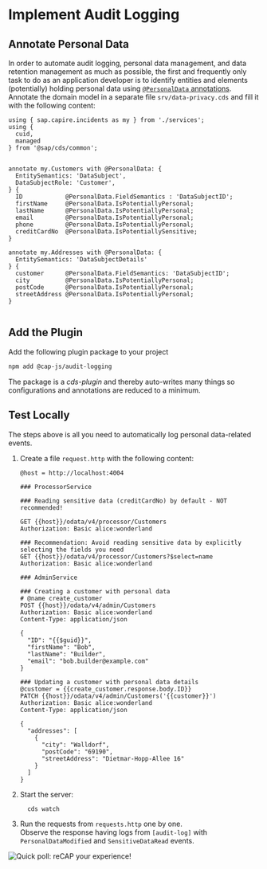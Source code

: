 # Implement Audit Logging

## Annotate Personal Data

In order to automate audit logging, personal data management, and data retention management as much as possible, the first and frequently only task to do as an application developer is to identify entities and elements (potentially) holding personal data using [`@PersonalData` annotations](https://cap.cloud.sap/docs/guides/data-privacy/annotations).
<br/>
Annotate the domain model in a separate file `srv/data-privacy.cds` and fill it with the following content:

```cds
using { sap.capire.incidents as my } from './services';
using {
  cuid,
  managed
} from '@sap/cds/common';


annotate my.Customers with @PersonalData: {
  EntitySemantics: 'DataSubject',
  DataSubjectRole: 'Customer',
} {
  ID            @PersonalData.FieldSemantics : 'DataSubjectID';
  firstName     @PersonalData.IsPotentiallyPersonal;
  lastName      @PersonalData.IsPotentiallyPersonal;
  email         @PersonalData.IsPotentiallyPersonal;
  phone         @PersonalData.IsPotentiallyPersonal;
  creditCardNo  @PersonalData.IsPotentiallySensitive;
}

annotate my.Addresses with @PersonalData: {
  EntitySemantics: 'DataSubjectDetails'
} {
  customer      @PersonalData.FieldSemantics: 'DataSubjectID';
  city          @PersonalData.IsPotentiallyPersonal;
  postCode      @PersonalData.IsPotentiallyPersonal;
  streetAddress @PersonalData.IsPotentiallyPersonal;
}


```
## Add the Plugin

Add the following plugin package to your project

```sh
npm add @cap-js/audit-logging
```

The package is a *cds-plugin* and thereby auto-writes many things so configurations and annotations are reduced to a minimum. 

## Test Locally
The steps above is all you need to automatically log personal data-related events. 

1. Create a file `request.http` with the following content:
   
    ```
    @host = http://localhost:4004

    ### ProcessorService

    ### Reading sensitive data (creditCardNo) by default - NOT recommended!
    
    GET {{host}}/odata/v4/processor/Customers
    Authorization: Basic alice:wonderland

    ### Recommendation: Avoid reading sensitive data by explicitly selecting the fields you need
    GET {{host}}/odata/v4/processor/Customers?$select=name
    Authorization: Basic alice:wonderland

    ### AdminService

    ### Creating a customer with personal data
    # @name create_customer
    POST {{host}}/odata/v4/admin/Customers
    Authorization: Basic alice:wonderland
    Content-Type: application/json

    {
      "ID": "{{$guid}}",
      "firstName": "Bob",
      "lastName": "Builder",
      "email": "bob.builder@example.com"
    }

    ### Updating a customer with personal data details
    @customer = {{create_customer.response.body.ID}}
    PATCH {{host}}/odata/v4/admin/Customers('{{customer}}')
    Authorization: Basic alice:wonderland
    Content-Type: application/json

    {
      "addresses": [
        {
          "city": "Walldorf",
          "postCode": "69190",
          "streetAddress": "Dietmar-Hopp-Allee 16"
        }
      ]
    }
    
    ```

1. Start the server:
    ```bash
      cds watch
    ```

1. Run the requests from `requests.http` one by one.<br>
   Observe the response having logs from `[audit-log]` with `PersonalDataModified` and `SensitiveDataRead` events.

![Quick poll: reCAP your experience!](https://forms.office.com/Pages/ResponsePage.aspx?id=bGf3QlX0PEKC9twtmXka914n6hNKFVlPml6fyiE6QrxUNUNBNjA3MVlQVTM3MEhPRFNBNjZGNThNVi4u)
